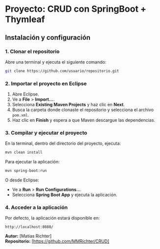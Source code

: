 # Proyecto: CRUD con SpringBoot + Thymleaf


## Instalación y configuración

### 1. Clonar el repositorio

Abre una terminal y ejecuta el siguiente comando:

```sh
git clone https://github.com/usuario/repositorio.git
```

### 2. Importar el proyecto en Eclipse

1. Abre Eclipse.
2. Ve a **File** > **Import...**.
3. Selecciona **Existing Maven Projects** y haz clic en **Next**.
4. Busca la carpeta donde clonaste el repositorio y selecciona el archivo `pom.xml`.
5. Haz clic en **Finish** y espera a que Maven descargue las dependencias.

### 3. Compilar y ejecutar el proyecto

En la terminal, dentro del directorio del proyecto, ejecuta:

```sh
mvn clean install
```

Para ejecutar la aplicación:

```sh
mvn spring-boot:run
```

O desde Eclipse:

- Ve a **Run** > **Run Configurations...**
- Selecciona **Spring Boot App** y ejecuta la aplicación.

### 4. Acceder a la aplicación

Por defecto, la aplicación estará disponible en:

```
http://localhost:8080/
```


**Autor:** [Matias Richter]\
**Repositorio:** [https://github.com/MMRichter/CRUD]

